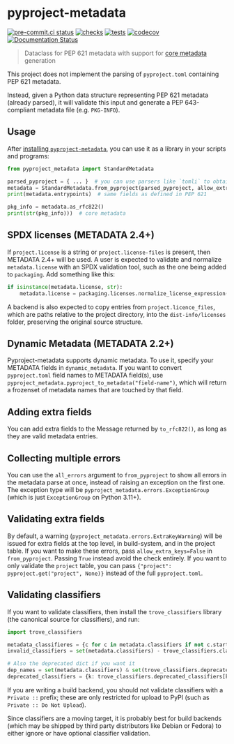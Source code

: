 # pyproject-metadata

[![pre-commit.ci status](https://results.pre-commit.ci/badge/github/pypa/pyproject-metadata/main.svg)](https://results.pre-commit.ci/latest/github/pypa/pyproject-metadata/main)
[![checks](https://github.com/pypa/pyproject-metadata/actions/workflows/checks.yml/badge.svg)](https://github.com/FFY00/python-pyproject-metadata/actions/workflows/checks.yml)
[![tests](https://github.com/pypa/pyproject-metadata/actions/workflows/tests.yml/badge.svg)](https://github.com/pypa/pyproject-metadata/actions/workflows/tests.yml)
[![codecov](https://codecov.io/gh/pypa/pyproject-metadata/branch/main/graph/badge.svg?token=9chBjS1lch)](https://codecov.io/gh/pypa/pyproject-metadata)
[![Documentation Status](https://readthedocs.org/projects/pyproject-metadata/badge/?version=latest)](https://pep621.readthedocs.io/en/latest/?badge=latest)


> Dataclass for PEP 621 metadata with support for [core metadata] generation

This project does not implement the parsing of `pyproject.toml`
containing PEP 621 metadata.

Instead, given a Python data structure representing PEP 621 metadata (already
parsed), it will validate this input and generate a PEP 643-compliant metadata
file (e.g. `PKG-INFO`).


## Usage

After [installing `pyproject-metadata`](https://pypi.org/project/pyproject-metadata/),
you can use it as a library in your scripts and programs:

```python
from pyproject_metadata import StandardMetadata

parsed_pyproject = { ... }  # you can use parsers like `tomli` to obtain this dict
metadata = StandardMetadata.from_pyproject(parsed_pyproject, allow_extra_keys = False)
print(metadata.entrypoints)  # same fields as defined in PEP 621

pkg_info = metadata.as_rfc822()
print(str(pkg_info)))  # core metadata
```

## SPDX licenses (METADATA 2.4+)

If `project.license` is a string or `project.license-files` is present, then
METADATA 2.4+ will be used. A user is expected to validate and normalize
`metadata.license` with an SPDX validation tool, such as the one being added to
`packaging`. Add something like this:

```python
if isinstance(metadata.license, str):
    metadata.license = packaging.licenses.normalize_license_expression(metadata.license)
```

A backend is also expected to copy entries from `project.licence_files`, which
are paths relative to the project directory, into the `dist-info/licenses`
folder, preserving the original source structure.


[core metadata]: https://packaging.python.org/specifications/core-metadata/


## Dynamic Metadata (METADATA 2.2+)

Pyproject-metadata supports dynamic metadata. To use it, specify your METADATA fields in `dynamic_metadata`. If you want to convert `pyproject.toml` field names to METADATA field(s), use `pyproject_metadata.pyproject_to_metadata("field-name")`, which will return a frozenset of metadata names that are touched by that field.

## Adding extra fields

You can add extra fields to the Message returned by `to_rfc822()`, as long as they are valid metadata entries.

## Collecting multiple errors

You can use the `all_errors` argument to `from_pyproject` to show all errors in
the metadata parse at once, instead of raising an exception on the first one.
The exception type will be `pyproject_metadata.errors.ExceptionGroup` (which is
just `ExceptionGroup` on Python 3.11+).

## Validating extra fields

By default, a warning (`pyproject_metadata.errors.ExtraKeyWarning`) will be
issued for extra fields at the top level, in build-system, and in the project
table. If you want to make these errors, pass `allow_extra_keys=False` in
`from_pyproject`. Passing `True` instead avoid the check entirely. If you
want to only validate the `project` table, you can pass
`{"project": pyproject.get("project", None)}` instead of the full `pyproject.toml`.

## Validating classifiers

If you want to validate classifiers, then install the `trove_classifiers` library (the canonical source for classifiers), and run:

```python
import trove_classifiers

metadata_classifieres = {c for c in metadata.classifiers if not c.startswith("Private ::")}
invalid_classifiers = set(metadata.classifiers) - trove_classifiers.classifiers

# Also the deprecated dict if you want it
dep_names = set(metadata.classifiers) & set(trove_classifiers.deprecated_classifiers)
deprecated_classifiers = {k: trove_classifiers.deprecated_classifiers[k] for k in dep_names}
```

If you are writing a build backend, you should not validate classifiers with a `Private ::` prefix; these are only restricted for upload to PyPI (such as `Private :: Do Not Upload`).

Since classifiers are a moving target, it is probably best for build backends (which may be shipped by third party distributors like Debian or Fedora) to either ignore or have optional classifier validation.
